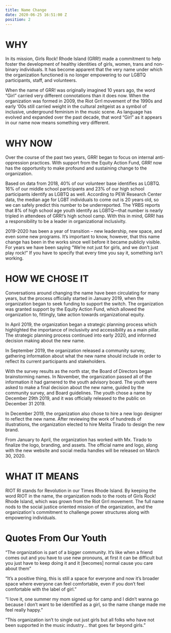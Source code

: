 ```yaml
---
title: Name Change
date: 2020-06-25 16:51:00 Z
position: 2
---
```


# WHY
 
In its mission, Girls Rock! Rhode Island (GRR!) made a commitment to help foster the development of healthy identities of girls, women, trans and non-binary individuals. It has become apparent that the very name under which the organization functioned is no longer empowering to our LGBTQ participants, staff, and volunteers.
 
When the name of GRR! was originally imagined 10 years ago, the word “Girl” carried very different connotations than it does now. When the organization was formed in 2009, the Riot Grrl movement of the 1990s and early ‘00s still carried weight in the cultural zeitgeist as a symbol of inclusive, underground feminism in the music scene. As language has evolved and expanded over the past decade, that word “Girl” as it appears in our name now means something very different.


# WHY NOW

Over the course of the past two years, GRR! began to focus on internal anti-oppression practices. With support from the Equity Action Fund, GRR! now has the opportunity to make profound and sustaining change to the organization.

Based on data from 2018, 40% of our volunteer base identifies as LGBTQ. 16% of our middle school participants and 23% of our high school participants identify as LGBTQ as well. According to PEW Research Center data, the median age for LGBT individuals to come out is 20 years old, so we can safely predict this number to be underreported.  The YRBS reports that 8% of high school age youth identify as LGBTQ—that number is nearly tripled in attendees of GRR!’s high school camp. With this in mind, GRR! has a responsibility to be a leader in organizational inclusivity.

2019-2020 has been a year of transition – new leadership, new space, and even some new programs. It’s important to know, however, that this name change has been in the works since well before it became publicly visible. For years we have been saying “We’re not just for girls, and we don’t just play rock!” If you have to specify that every time you say it, something isn’t working.  

# HOW WE CHOSE IT

Conversations around changing the name have been circulating for many years, but the process officially started in January 2019, when the organization began to seek funding to support the switch. The organization was granted support by the Equity Action Fund, which allowed the organization to, fittingly, take action towards organizational equity. 

In April 2019, the organization began a strategic planning process which highlighted the importance of inclusivity and accessibility as a main pillar. The strategic planning process continued into early 2020, and informed decision making about the new name. 

In September 2019, the organization released a community survey, gathering information about what the new name should include in order to reflect its current participants and stakeholders. 


With the survey results as the north star, the Board of Directors began brainstorming names. In November, the organization passed all of the information it had garnered to the youth advisory board. The youth were asked to make a final decision about the new name, guided by the community survey, and Board guidelines. The youth chose a name by December 29th 2019, and it was officially released to the public on December 31 2019. 

In December 2019, the organization also chose to hire a new logo designer to reflect the new name. After reviewing the work of hundreds of illustrations, the organization elected to hire Melita Tirado to design the new brand. 

From January to April, the organization has worked with Mx. Tirado to finalize the logo, branding, and assets. The official name and logo, along with the new website and social media handles will be released on March 30, 2020. 

# WHAT IT MEANS

RIOT RI stands for Revolution in our Times Rhode Island. By keeping the word RIOT in the name, the organization nods to the roots of Girls Rock! Rhode Island, which was grown from the Riot Grrl movement. The full name nods to the social justice oriented mission of the organization, and the organization's commitment to challenge power structures along with empowering individuals. 

# Quotes From Our Youth

“The organization is part of a bigger community. It’s like when a friend comes out and you have to use new pronouns, at first it can be difficult but you just have to keep doing it and it [becomes] normal cause you care about them”

“It’s a positive thing, this is still a space for everyone and now it’s broader space where everyone can feel comfortable, even if you don’t feel comfortable with the label of girl.” 
 
“I love it, one summer my mom signed up for camp and I didn’t wanna go because I don’t want to be identified as a girl, so the name change made me feel really happy.”

“This organization isn’t to single out just girls but all folks who have not been supported in the music industry... that goes far beyond girls.”


